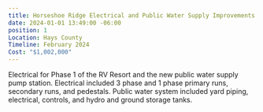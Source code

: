 ```yaml
---
title: Horseshoe Ridge Electrical and Public Water Supply Improvements
date: 2024-01-01 13:49:00 -06:00
position: 1
Location: Hays County
Timeline: February 2024
Cost: "$1,002,000"
---
```


Electrical for Phase 1 of the RV Resort and the new public water supply pump station.  Electrical included 3 phase and 1 phase primary runs, secondary runs, and pedestals.  Public water system included yard piping, electrical, controls, and hydro and ground storage tanks.